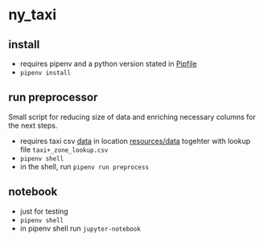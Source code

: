 # ny_taxi

## install

- requires pipenv and a python version stated in [Pipfile](Pipfile)
- `pipenv install`


## run preprocessor
Small script for reducing size of data and enriching necessary columns for the next steps.
- requires taxi csv [data](https://www1.nyc.gov/site/tlc/about/tlc-trip-record-data.page) in location [resources/data](resources/data) togehter with lookup file `taxi+_zone_lookup.csv`
- `pipenv shell`
- in the shell, run `pipenv run preprocess` 

## notebook
- just for testing 
- `pipenv shell`
- in pipenv shell run `jupyter-notebook`


